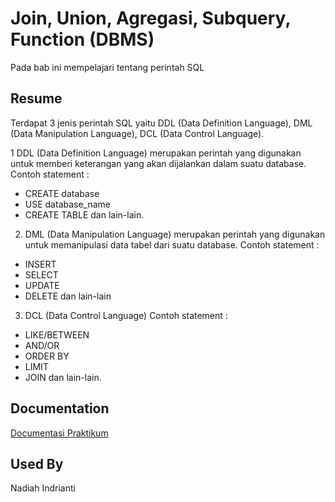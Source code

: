 
# Join, Union, Agregasi, Subquery, Function (DBMS)

Pada bab ini mempelajari tentang perintah SQL


## Resume

Terdapat 3 jenis perintah SQL yaitu DDL (Data Definition Language), DML (Data Manipulation Language), DCL (Data Control Language).

1 DDL (Data Definition Language) merupakan perintah yang digunakan untuk memberi keterangan yang akan dijalankan dalam suatu database. Contoh statement :
- CREATE database
- USE database_name
- CREATE TABLE
dan lain-lain.

2. DML (Data Manipulation Language) merupakan perintah yang digunakan untuk memanipulasi data tabel dari suatu database. Contoh statement :
- INSERT
- SELECT
- UPDATE
- DELETE
dan lain-lain

3. DCL (Data Control Language) Contoh statement :
- LIKE/BETWEEN
- AND/OR
- ORDER BY
- LIMIT
- JOIN
dan lain-lain.

## Documentation

[Documentasi Praktikum](https://github.com/nadiahindrianti/go_nadiah-indrianti/tree/main/11_Problem%20Solving%20Paradigm%20-%20Brute%20Force%2C%20Greedy%20and%20Dynamic%20Programming/Screenshot)


## Used By

Nadiah Indrianti

